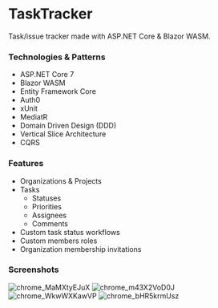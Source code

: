 # TaskTracker
Task/issue tracker made with ASP.NET Core & Blazor WASM.
### Technologies & Patterns
* ASP.NET Core 7
* Blazor WASM
* Entity Framework Core
* Auth0
* xUnit
* MediatR
* Domain Driven Design (DDD)
* Vertical Slice Architecture
* CQRS
### Features
* Organizations & Projects
* Tasks
  * Statuses
  * Priorities
  * Assignees
  * Comments
* Custom task status workflows
* Custom members roles
* Organization membership invitations
### Screenshots
![chrome_MaMXtyEJuX](https://github.com/IgorKordiukiewicz/SpaceHub/assets/25117425/5d64ca13-8cdf-42d9-b10b-18ae0fcba53a)
![chrome_m43X2VoD0J](https://github.com/IgorKordiukiewicz/SpaceHub/assets/25117425/72c5aee3-cc78-4890-8480-4a9fb221701f)
![chrome_WkwWXKawVP](https://github.com/IgorKordiukiewicz/SpaceHub/assets/25117425/0daf51c6-ecad-4ea8-8b3a-a10ff2c5f386)
![chrome_bHR5krmUsz](https://github.com/IgorKordiukiewicz/SpaceHub/assets/25117425/8f39e6e7-4ad5-4f66-9321-51b2a2e7926e)
